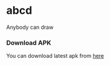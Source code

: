 # abcd

Anybody can draw

### Download APK

You can download latest apk from [here](https://github.com/theapache64/abcd/releases)

